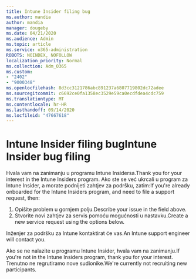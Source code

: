 ```yaml
---
title: Intune Insider filing bug
ms.author: mandia
author: mandia
manager: dougeby
ms.date: 04/21/2020
ms.audience: Admin
ms.topic: article
ms.service: o365-administration
ROBOTS: NOINDEX, NOFOLLOW
localization_priority: Normal
ms.collection: Adm_O365
ms.custom:
- "2402"
- "9000348"
ms.openlocfilehash: 8d3cc3121786abc891237a6807719802dc72adee
ms.sourcegitcommit: c6692ce0fa1358ec3529e59ca0ecdfdea4cdc759
ms.translationtype: MT
ms.contentlocale: hr-HR
ms.lasthandoff: 09/14/2020
ms.locfileid: "47667618"
---
```

# <a name="intune-insider-bug-filing"></a><span data-ttu-id="750c4-102">Intune Insider filing bug</span><span class="sxs-lookup"><span data-stu-id="750c4-102">Intune Insider bug filing</span></span>

<span data-ttu-id="750c4-103">Hvala vam na zanimanju u programu Intune Insidersa.</span><span class="sxs-lookup"><span data-stu-id="750c4-103">Thank you for your interest in the Intune Insiders program.</span></span> <span data-ttu-id="750c4-104">Ako ste se već ukrcali u program za Intune Insider, a morate podnijeti zahtjev za podršku, zatim:</span><span class="sxs-lookup"><span data-stu-id="750c4-104">If you're already onboarded for the Intune Insiders program, and need to file a support request, then:</span></span>

1. <span data-ttu-id="750c4-105">Opišite problem u gornjem polju.</span><span class="sxs-lookup"><span data-stu-id="750c4-105">Describe your issue in the field above.</span></span>
2. <span data-ttu-id="750c4-106">Stvorite novi zahtjev za servis pomoću mogućnosti u nastavku.</span><span class="sxs-lookup"><span data-stu-id="750c4-106">Create a new service request using the options below.</span></span>

<span data-ttu-id="750c4-107">Inženjer za podršku za Intune kontaktirat će vas.</span><span class="sxs-lookup"><span data-stu-id="750c4-107">An Intune support engineer will contact you.</span></span>

<span data-ttu-id="750c4-108">Ako se ne nalazite u programu Intune Insider, hvala vam na zanimanju.</span><span class="sxs-lookup"><span data-stu-id="750c4-108">If you're not in the Intune Insiders program, thank you for your interest.</span></span> <span data-ttu-id="750c4-109">Trenutno ne regrutiramo nove sudionike.</span><span class="sxs-lookup"><span data-stu-id="750c4-109">We're currently not recruiting new participants.</span></span>
